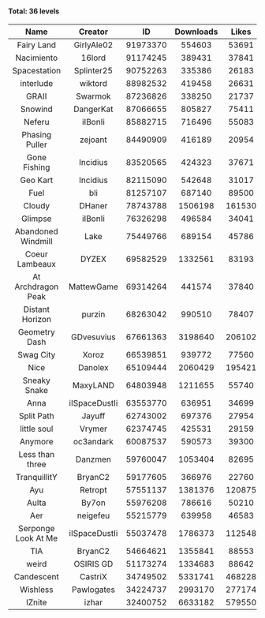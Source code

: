 #### Total: 36 levels

| Name | Creator | ID | Downloads | Likes |
|:---:|:---:|:---:|:---:|:---:|
| Fairy Land | GirlyAle02 | 91973370 | 554603 | 53691
| Nacimiento | 16lord | 91174245 | 389431 | 37841
| Spacestation | Splinter25 | 90752263 | 335386 | 26183
| interlude | wiktord | 88982532 | 419458 | 26631
| GRAII | Swarmok | 87236826 | 338250 | 21737
| Snowind | DangerKat | 87066655 | 805827 | 75411
| Neferu | iIBonIi | 85882715 | 716496 | 55083
| Phasing Puller | zejoant | 84490909 | 416189 | 20954
| Gone Fishing | Incidius | 83520565 | 424323 | 37671
| Geo Kart | Incidius | 82115090 | 542648 | 31017
| Fuel | bli | 81257107 | 687140 | 89500
| Cloudy | DHaner | 78743788 | 1506198 | 161530
| Glimpse | iIBonIi | 76326298 | 496584 | 34041
| Abandoned Windmill | Lake | 75449766 | 689154 | 45786
| Coeur Lambeaux | DYZEX | 69582529 | 1332561 | 83193
| At Archdragon Peak | MattewGame | 69314264 | 441574 | 37840
| Distant Horizon | purzin | 68263042 | 990510 | 78407
| Geometry Dash | GDvesuvius | 67661363 | 3198640 | 206102
| Swag City | Xoroz | 66539851 | 939772 | 77560
| Nice | Danolex | 65109444 | 2060429 | 195421
| Sneaky Snake | MaxyLAND | 64803948 | 1211655 | 55740
| Anna | iISpaceDustIi | 63553770 | 636951 | 34699
| Split Path | Jayuff | 62743002 | 697376 | 27954
| little soul | Vrymer | 62374745 | 425531 | 29159
| Anymore | oc3andark | 60087537 | 590573 | 39300
| Less than three | Danzmen | 59760047 | 1053404 | 82695
| TranquillitY | BryanC2 | 59177605 | 366976 | 22760
| Ayu | Retropt | 57551137 | 1381376 | 120875
| Aulta | By7on | 55976208 | 786616 | 50210
| Aer | neigefeu | 55215779 | 639958 | 46583
| Serponge Look At Me | iISpaceDustIi | 55037478 | 1786373 | 112548
|  TIA | BryanC2 | 54664621 | 1355841 | 88553
| weird | OSIRIS GD | 51173274 | 1334683 | 88642
| Candescent | CastriX | 34749502 | 5331741 | 468228
| Wishless | Pawlogates | 34224737 | 2993170 | 277174
| IZnite | izhar | 32400752 | 6633182 | 579550
